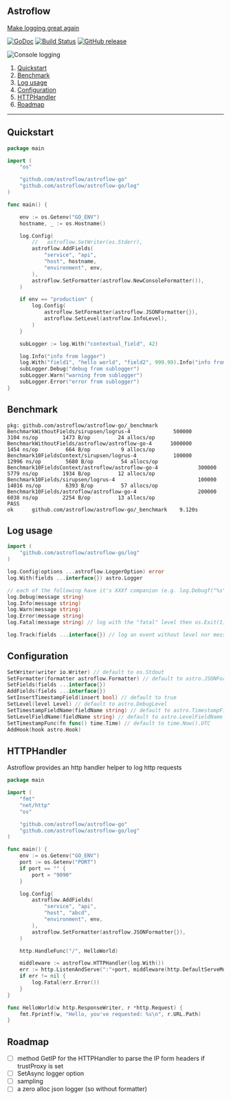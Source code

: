## Astroflow

[Make logging great again](https://kerkour.com/post/logging/)

[![GoDoc](https://godoc.org/github.com/astroflow/astroflow-go?status.svg)](https://godoc.org/github.com/astroflow/astroflow-go)
[![Build Status](https://travis-ci.org/astroflow/astroflow-go.svg?branch=master)](https://travis-ci.org/astroflow/astroflow-go)
[![GitHub release](https://img.shields.io/github/release/astroflow/astroflow-go.svg)](https://github.com/astroflow/astroflow-go/releases)

![Console logging](_docs/example_screenshot.png)


1. [Quickstart](#quickstart)
2. [Benchmark](#benchmark)
3. [Log usage](#log-usage)
4. [Configuration](#configuration)
5. [HTTPHandler](#httphandler)
6. [Roadmap](#roadmap)

-------------------

## Quickstart

```go
package main

import (
	"os"

	"github.com/astroflow/astroflow-go"
	"github.com/astroflow/astroflow-go/log"
)

func main() {

	env := os.Getenv("GO_ENV")
	hostname, _ := os.Hostname()

	log.Config(
		//   astroflow.SetWriter(os.Stderr),
		astroflow.AddFields(
			"service", "api",
			"host", hostname,
			"environment", env,
		),
		astroflow.SetFormatter(astroflow.NewConsoleFormatter()),
	)

	if env == "production" {
		log.Config(
			astroflow.SetFormatter(astroflow.JSONFormatter{}),
			astroflow.SetLevel(astroflow.InfoLevel),
		)
	}

	subLogger := log.With("contextual_field", 42)

	log.Info("info from logger")
	log.With("field1", "hello world", "field2", 999.99).Info("info from logger with fields")
	subLogger.Debug("debug from sublogger")
	subLogger.Warn("warning from sublogger")
	subLogger.Error("error from sublogger")
}
```

## Benchmark

```
pkg: github.com/astroflow/astroflow-go/_benchmark
BenchmarkWithoutFields/sirupsen/logrus-4         	  500000	      3104 ns/op	    1473 B/op	      24 allocs/op
BenchmarkWithoutFields/astroflow/astroflow-go-4  	 1000000	      1454 ns/op	     664 B/op	       9 allocs/op
Benchmark10FieldsContext/sirupsen/logrus-4       	  100000	     12996 ns/op	    5680 B/op	      54 allocs/op
Benchmark10FieldsContext/astroflow/astroflow-go-4         	  300000	      5779 ns/op	    1934 B/op	      12 allocs/op
Benchmark10Fields/sirupsen/logrus-4                       	  100000	     14016 ns/op	    6393 B/op	      57 allocs/op
Benchmark10Fields/astroflow/astroflow-go-4                	  200000	      6038 ns/op	    2254 B/op	      13 allocs/op
PASS
ok  	github.com/astroflow/astroflow-go/_benchmark	9.120s
```

## Log usage

```go
import (
    "github.com/astroflow/astroflow-go/log"
)

log.Config(options ...astroflow.LoggerOption) error
log.With(fields ...interface{}) astro.Logger

// each of the following have it's XXXf companion (e.g. log.Debugf("%s" ,err) ...)
log.Debug(message string)
log.Info(message string)
log.Warn(message string)
log.Error(message string)
log.Fatal(message string) // log with the "fatal" level then os.Exit(1)

log.Track(fields ...interface{}) // log an event without level nor message
```

## Configuration

```go
SetWriter(writer io.Writer) // default to os.Stdout
SetFormatter(formatter astroflow.Formatter) // default to astro.JSONFormatter
SetFields(fields ...interface{})
AddFields(fields ...interface{})
SetInsertTimestampField(insert bool) // default to true
SetLevel(level Level) // default to astro.DebugLevel
SetTimestampFieldName(fieldName string) // default to astro.TimestampFieldName ("timestamp")
SetLevelFieldName(fieldName string) // default to astro.LevelFieldName ("level")
SetTimestampFunc(fn func() time.Time) // default to time.Now().UTC
AddHook(hook astro.Hook)
```

## HTTPHandler

Astroflow provides an http handler helper to log http requests
```go
package main

import (
	"fmt"
	"net/http"
	"os"

	"github.com/astroflow/astroflow-go"
	"github.com/astroflow/astroflow-go/log"
)

func main() {
	env := os.Getenv("GO_ENV")
	port := os.Getenv("PORT")
	if port == "" {
		port = "9090"
	}

	log.Config(
		astroflow.AddFields(
			"service", "api",
			"host", "abcd",
			"environment", env,
		),
		astroflow.SetFormatter(astroflow.JSONFormatter{}),
	)

	http.HandleFunc("/", HelloWorld)

	middleware := astroflow.HTTPHandler(log.With())
	err := http.ListenAndServe(":"+port, middleware(http.DefaultServeMux))
	if err != nil {
		log.Fatal(err.Error())
	}
}

func HelloWorld(w http.ResponseWriter, r *http.Request) {
	fmt.Fprintf(w, "Hello, you've requested: %s\n", r.URL.Path)
}
```

## Roadmap
- [ ] method GetIP for the HTTPHandler to parse the IP form headers if trustProxy is set
- [ ] SetAsync logger option
- [ ] sampling
- [ ] a zero alloc json logger (so without formatter)
